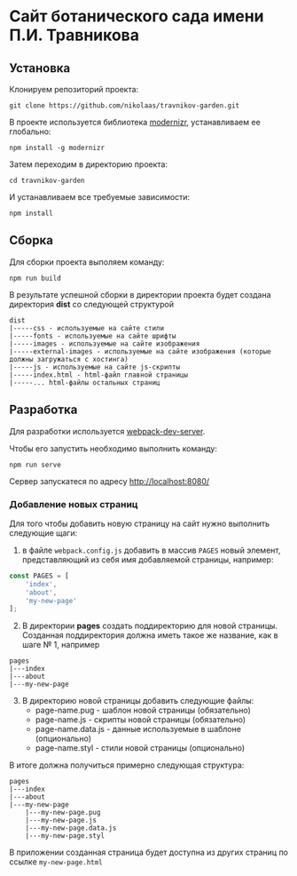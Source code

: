 # Сайт ботанического сада имени П.И. Травникова

## Установка

Клонируем репозиторий проекта:
```
git clone https://github.com/nikolaas/travnikov-garden.git
```
В проекте используется библиотека [modernizr](https://modernizr.com/), устанавливаем ее глобально:
```
npm install -g modernizr
```
Затем переходим в директорию проекта:
```
cd travnikov-garden
```
И устанавливаем все требуемые зависимости:
```
npm install
```

## Сборка

Для сборки проекта выполяем команду:
```
npm run build
```
В результате успешной сборки в директории проекта будет создана директория **dist** со следующей структурой

```
dist
|-----css - используемые на сайте стили
|-----fonts - используемые на сайте шрифты
|-----images - используемые на сайте изображения
|-----external-images - используемые на сайте изображения (которые должны загружаться с хостинга)
|-----js - используемые на сайте js-скрипты
|-----index.html - html-файл главной страницы
|-----... html-файлы остальных страниц
```

## Разработка

Для разработки используется [webpack-dev-server](https://webpack.github.io/docs/webpack-dev-server.html).

Чтобы его запустить необходимо выполнить команду:
```
npm run serve
```

Сервер запускатеся по адресу [http://localhost:8080/]( http://localhost:8080/)

### Добавление новых страниц

Для того чтобы добавить новую страницу на сайт нужно выполнить следующие щаги:

1. в файле `webpack.config.js` добавить в массив `PAGES` новый элемент, представляющий из себя имя добавляемой страницы,
например:
```javascript
const PAGES = [
    'index',
    'about',
    'my-new-page'
];
```
2. В директории **pages** создать поддиректорию для новой страницы. Cозданная поддиректория должна иметь такое же
название, как в шаге № 1, например
```
pages
|---index
|---about
|---my-new-page
```
3. В директорию новой страницы добавить следующие файлы:
    - page-name.pug - шаблон новой страницы (обязательно)
    - page-name.js - скрипты новой страницы (обязательно)
    - page-name.data.js - данные используемые в шаблоне (опционально)
    - page-name.styl - стили новой страницы (опционально)

В итоге должна получиться примерно следующая структура:
```
pages
|---index
|---about
|---my-new-page
    |---my-new-page.pug
    |---my-new-page.js
    |---my-new-page.data.js
    |---my-new-page.styl
```

В приложении созданная страница будет доступна из других страниц по ссылке `my-new-page.html`